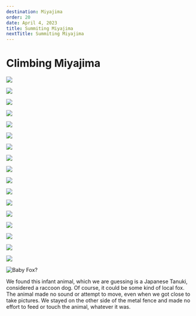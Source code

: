 ```yaml
---
destination: Miyajima
order: 20
date: April 4, 2023
title: Summiting Miyajima
nextTitle: Summiting Miyajima
---
```

 
# Climbing Miyajima



![](/assets/miyajima/PXL_20230417_042121520.jpg)

![](/assets/miyajima/PXL_20230417_042126194.jpg)

![](/assets/miyajima/PXL_20230417_042944697.jpg)

![](/assets/miyajima/PXL_20230417_043009526.jpg)

![](/assets/miyajima/PXL_20230417_044305986.jpg)

![](/assets/miyajima/PXL_20230417_044543244.jpg)

![](/assets/miyajima/PXL_20230417_044602173.jpg)

![](/assets/miyajima/PXL_20230417_044639477.jpg)

![](/assets/miyajima/PXL_20230417_044720727.jpg)

![](/assets/miyajima/PXL_20230417_045748517.jpg)

![](/assets/miyajima/PXL_20230417_045753386.jpg)

![](/assets/miyajima/PXL_20230417_045909995.MP.jpg)

![](/assets/miyajima/PXL_20230417_050044298.jpg)

![](/assets/miyajima/PXL_20230417_050118936.MP.jpg)

![](/assets/miyajima/PXL_20230417_050222511.jpg)

![](/assets/miyajima/PXL_20230417_053132498.jpg)

![](/assets/miyajima/PXL_20230417_053158011.jpg)

![Baby Fox?](/assets/miyajima/PXL_20230417_054358209.jpg)

We found this infant animal, which we are guessing is a Japanese Tanuki, considered a raccoon dog. Of course, it could be some kind of local fox. The animal made no sound or attempt to move, even when we got close to take pictures. We stayed on the other side of the metal fence and made no effort to feed or touch the animal, whatever it was.

